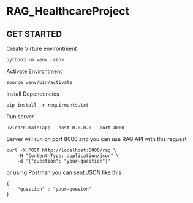 # RAG_HealthcareProject

<h2> GET STARTED </h2>

Create Virture environtment

```
python3 -m venv .venv
```

Activate Environtment

```
source venv/bin/activate
```

Install Dependencies

```
pip install -r requirments.txt
```

Run server

```
uvicorn main:app --host 0.0.0.0 --port 8000
```

Server will run on port 8000 and you can use RAG API with this request

```
curl -X POST http://localhost:5000/rag \
    -H "Content-Type: application/json" \
    -d '{"question": "your-question"}'
```

or using Postman you can sent JSON like this

```
{
    "question" : "your-quesion"
}
```
